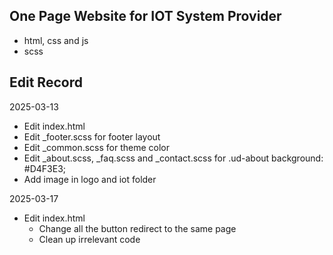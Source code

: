 ## One Page Website for IOT System Provider
- html, css and js
- scss

## Edit Record
2025-03-13
- Edit index.html
- Edit _footer.scss for footer layout
- Edit _common.scss for theme color
- Edit _about.scss, _faq.scss and _contact.scss for .ud-about background: #D4F3E3;
- Add image in logo and iot folder

2025-03-17
- Edit index.html
    - Change all the button redirect to the same page
    - Clean up irrelevant code
